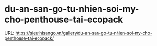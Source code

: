 # du-an-san-go-tu-nhien-soi-my-cho-penthouse-tai-ecopack

URL: https://sieuthisango.vn/gallery/du-an-san-go-tu-nhien-soi-my-cho-penthouse-tai-ecopack/